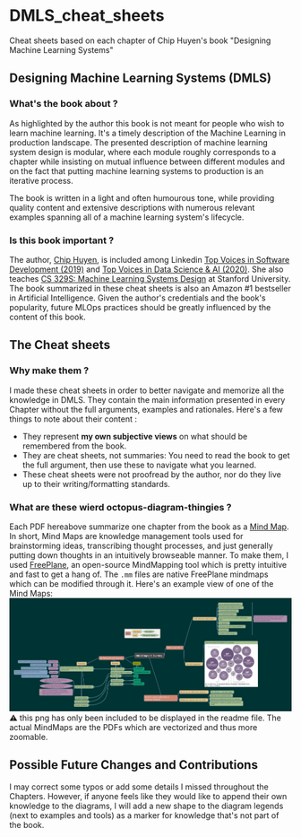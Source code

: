 # DMLS_cheat_sheets
Cheat sheets based on each chapter of Chip Huyen's book "Designing Machine Learning Systems"

## Designing Machine Learning Systems (DMLS)
### What's the book about ?
As highlighted by the author this book is not meant for people who wish to learn machine learning. It's a timely description of the Machine Learning in production landscape. The presented description of machine learning system design is modular, where each module roughly corresponds to a chapter while insisting on mutual influence between different modules and on the fact that putting machine learning systems to production is an iterative process.

The book is written in a light and often humourous tone, while providing quality content and extensive descriptions with numerous relevant examples spanning all of a machine learning system's lifecycle. 


### Is this book important ?
The author, [Chip Huyen](https://huyenchip.com/), is included among  Linkedin [Top Voices in Software Development (2019)](https://www.linkedin.com/pulse/linkedin-top-voices-2019-software-development-daniel-bean/) and [Top Voices in Data Science & AI (2020)](https://www.linkedin.com/pulse/linkedin-top-voices-2020-data-science-ai-jessi-hempel/). She also teaches [CS 329S: Machine Learning Systems Design](https://cs329s.stanford.edu/) at Stanford University. The book summarized in these cheat sheets is also an Amazon #1 bestseller in Artificial Intelligence. Given the author's credentials and the book's popularity, future MLOps practices should be greatly influenced by the content of this book. 

## The Cheat sheets
### Why make them ?
I made these cheat sheets in order to better navigate and memorize all the knowledge in DMLS. They contain the main information presented in every Chapter without the full arguments, examples and rationales. Here's a few things to note about their content :
- They represent **my own subjective views** on what should be remembered from the book.
- They are cheat sheets, not summaries: You need to read the book to get the full argument, then use these to navigate what you learned.
- These cheat sheets were not proofread by the author, nor do they live up to their writing/formatting standards.


### What are these wierd octopus-diagram-thingies ?
Each PDF hereabove summarize one chapter from the book as a [Mind Map](https://en.wikipedia.org/wiki/Mind_map). In short, Mind Maps are knowledge management tools used for brainstorming ideas, transcribing thought processes, and just generally putting down thoughts in an intuitively browseable manner. To make them, I used [FreePlane](https://www.freeplane.org/), an open-source MindMapping tool which is pretty intuitive and fast to get a hang of. The ```.mm``` files are native FreePlane mindmaps which can be modified through it. Here's an example view of one of the Mind Maps:
![me](https://github.com/ghazi-f/DMLS_cheat_sheets/blob/main/DMLS%20Chapter%201%20Overview.png)
:warning: this png has only been included to be displayed in the readme file. The actual MindMaps are the PDFs which are vectorized and thus more zoomable.

## Possible Future Changes and Contributions
I may correct some typos or add some details I missed throughout the Chapters. However, if anyone feels like they would like to append their own knowledge to the diagrams, I will add a new shape to the diagram legends (next to examples and tools) as a marker for knowledge that's not part of the book.
